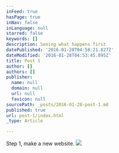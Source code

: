 ```yaml
---
inFeed: true
hasPage: true
inNav: false
inLanguage: null
starred: false
keywords: []
description: Seeing what happens first
datePublished: '2016-01-28T04:58:21.827Z'
dateModified: '2016-01-28T04:53:45.095Z'
title: Post 1
author: []
authors: []
publisher:
  name: null
  domain: null
  url: null
  favicon: null
sourcePath: _posts/2016-01-28-post-1.md
published: true
url: post-1/index.html
_type: Article

---
```

Step 1, make a new website.
![](https://s3-us-west-2.amazonaws.com/the-grid-img/p/54869a9c60184e42a79e0a18934c6b824bbda66f.jpg)
